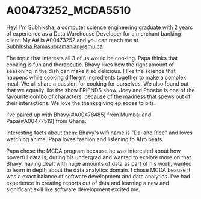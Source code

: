 # A00473252_MCDA5510

Hey! I'm Subhiksha, a computer science engineering graduate with 2 years of experience as a Data Warehouse Developer for a merchant banking client. My A# is A00473252 and you can reach me at Subhiksha.Ramasubramanian@smu.ca

The topic that interests all 3 of us would be cooking. Papa thinks that cooking is fun and therapeutic. Bhavy likes how the right amount of seasoning in the dish can make it so delicious. I like the science that happens while cooking different ingredients together to make a complex meal. We all share a passion for cooking for ourselves. We also found out that we equally like the show FRIENDS show. Joey and Phoebe is one of the favourite combo of characters, because of the madness that spews out of their interactions. We love the thanksgiving episodes to bits.

I've paired up with Bhavy(#A00478485) from Mumbai and Papa(#A00477519) from Ghana. 

Interesting facts about them:
    Bhavy's wifi name is "Dal and Rice" and loves watching anime.
    Papa loves fashion and listening to Afro beats.

Papa chose the MCDA program because he was interested about how powerful data is, during his undergrad and wanted to explore more on that. Bhavy, having dealt with huge amounts of data as part of his work, wanted to learn in depth about the data analytics domain. I chose MCDA beause it was a exact balance of software development and data analytics. I've had experience in creating reports out of data and learning a new and significant skill like software development excited me.